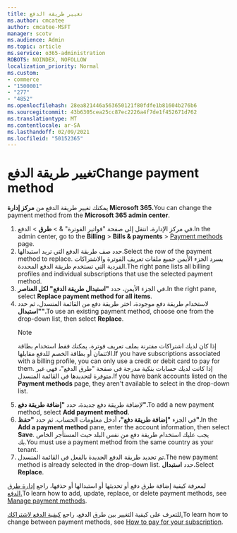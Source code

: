 ```yaml
---
title: تغيير طريقة الدفع
ms.author: cmcatee
author: cmcatee-MSFT
manager: scotv
ms.audience: Admin
ms.topic: article
ms.service: o365-administration
ROBOTS: NOINDEX, NOFOLLOW
localization_priority: Normal
ms.custom:
- commerce
- "1500001"
- "277"
- "4852"
ms.openlocfilehash: 28ea821446a563650121f80fdfe1b81604b276b6
ms.sourcegitcommit: 43b6305cea25cc87ec2226a4f7de1f452671d762
ms.translationtype: MT
ms.contentlocale: ar-SA
ms.lasthandoff: 02/09/2021
ms.locfileid: "50152365"
---
```

# <a name="change-payment-method"></a><span data-ttu-id="b95fe-102">تغيير طريقة الدفع</span><span class="sxs-lookup"><span data-stu-id="b95fe-102">Change payment method</span></span>

<span data-ttu-id="b95fe-103">يمكنك تغيير طريقة الدفع من **مركز إدارة Microsoft 365.**</span><span class="sxs-lookup"><span data-stu-id="b95fe-103">You can change the payment method from the **Microsoft 365 admin center**.</span></span>
  
1. <span data-ttu-id="b95fe-104">في مركز الإدارة، انتقل إلى صفحة "فواتير الفوترة" &  >  **طرق**  >  [](https://go.microsoft.com/fwlink/p/?linkid=2018806) الدفع.</span><span class="sxs-lookup"><span data-stu-id="b95fe-104">In the admin center, go to the **Billing** > **Bills & payments** > [Payment methods](https://go.microsoft.com/fwlink/p/?linkid=2018806) page.</span></span>
2. <span data-ttu-id="b95fe-105">حدد صف طريقة الدفع التي تريد استبدالها.</span><span class="sxs-lookup"><span data-stu-id="b95fe-105">Select the row of the payment method to replace.</span></span> <span data-ttu-id="b95fe-106">يسرد الجزء الأيمن جميع ملفات تعريف الفوترة والاشتراكات الفردية التي تستخدم طريقة الدفع المحددة.</span><span class="sxs-lookup"><span data-stu-id="b95fe-106">The right pane lists all billing profiles and individual subscriptions that use the selected payment method.</span></span>
3. <span data-ttu-id="b95fe-107">في الجزء الأيمن، حدد **"استبدال طريقة الدفع" لكل العناصر.**</span><span class="sxs-lookup"><span data-stu-id="b95fe-107">In the right pane, select **Replace payment method for all items**.</span></span>
4. <span data-ttu-id="b95fe-108">لاستخدام طريقة دفع موجودة، اختر طريقة دفع من القائمة المنسدل، ثم حدد **"استبدال".**</span><span class="sxs-lookup"><span data-stu-id="b95fe-108">To use an existing payment method, choose one from the drop-down list, then select **Replace**.</span></span>
    > [!NOTE]
    > <span data-ttu-id="b95fe-109">إذا كان لديك اشتراكات مقترنة بملف تعريف فوترة، يمكنك فقط استخدام بطاقة الائتمان أو بطاقة الخصم للدفع مقابلها.</span><span class="sxs-lookup"><span data-stu-id="b95fe-109">If you have subscriptions associated with a billing profile, you can only use a credit or debit card to pay for them.</span></span> <span data-ttu-id="b95fe-110">إذا كانت لديك حسابات  بنكية مدرجة في صفحة "طرق الدفع"، فهي غير متوفرة لتحديدها في القائمة المنسدل.</span><span class="sxs-lookup"><span data-stu-id="b95fe-110">If you have bank accounts listed on the **Payment methods** page, they aren't available to select in the drop-down list.</span></span>
5. <span data-ttu-id="b95fe-111">لإضافة طريقة دفع جديدة، حدد **"إضافة طريقة دفع".**</span><span class="sxs-lookup"><span data-stu-id="b95fe-111">To add a new payment method, select **Add payment method**.</span></span>
6. <span data-ttu-id="b95fe-112">في الجزء **"إضافة طريقة دفع"،** أدخل معلومات الحساب، ثم حدد **"حفظ".**</span><span class="sxs-lookup"><span data-stu-id="b95fe-112">In the **Add a payment method** pane, enter the account information, then select **Save**.</span></span> <span data-ttu-id="b95fe-113">يجب عليك استخدام طريقة دفع من نفس البلد حيث المستأجر الخاص بك.</span><span class="sxs-lookup"><span data-stu-id="b95fe-113">You must use a payment method from the same country as your tenant.</span></span>
7. <span data-ttu-id="b95fe-114">تم تحديد طريقة الدفع الجديدة بالفعل في القائمة المنسدل.</span><span class="sxs-lookup"><span data-stu-id="b95fe-114">The new payment method is already selected in the drop-down list.</span></span> <span data-ttu-id="b95fe-115">حدد **استبدال.**</span><span class="sxs-lookup"><span data-stu-id="b95fe-115">Select **Replace**.</span></span>

<span data-ttu-id="b95fe-116">لمعرفة كيفية إضافة طرق دفع أو تحديثها أو استبدالها أو حذفها، راجع [إدارة طرق الدفع.](https://docs.microsoft.com/microsoft-365/commerce/billing-and-payments/manage-payment-methods)</span><span class="sxs-lookup"><span data-stu-id="b95fe-116">To learn how to add, update, replace, or delete payment methods, see [Manage payment methods](https://docs.microsoft.com/microsoft-365/commerce/billing-and-payments/manage-payment-methods).</span></span>

<span data-ttu-id="b95fe-117">للتعرف على كيفية التغيير بين طرق الدفع، راجع [كيفية الدفع لاشتراكك.](https://docs.microsoft.com/microsoft-365/commerce/billing-and-payments/pay-for-your-subscription)</span><span class="sxs-lookup"><span data-stu-id="b95fe-117">To learn how to change between payment methods, see [How to pay for your subscription](https://docs.microsoft.com/microsoft-365/commerce/billing-and-payments/pay-for-your-subscription).</span></span>